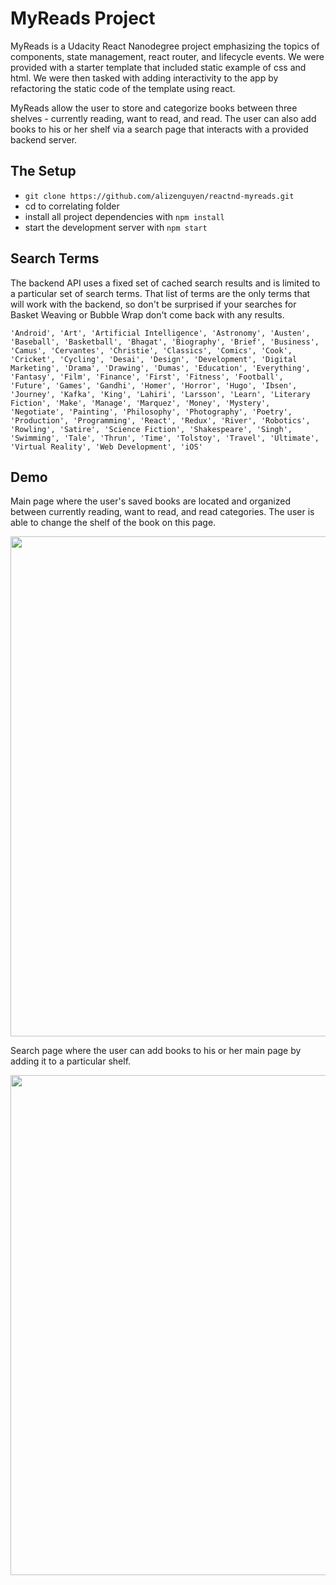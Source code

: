 # MyReads Project

MyReads is a Udacity React Nanodegree project emphasizing the topics of components, state management, react router, and lifecycle events. We were provided with a starter template that included static example of css and html. We were then tasked with adding interactivity to the app by refactoring the static code of the template using react. 

MyReads allow the user to store and categorize books between three shelves - currently reading, want to read, and read. The user can also add books to his or her shelf via a search page that interacts with a provided backend server. 

## The Setup

* `git clone https://github.com/alizenguyen/reactnd-myreads.git`
* cd to correlating folder
* install all project dependencies with `npm install`
* start the development server with `npm start`

## Search Terms

The backend API uses a fixed set of cached search results and is limited to a particular set of search terms. That list of terms are the only terms that will work with the backend, so don't be surprised if your searches for Basket Weaving or Bubble Wrap don't come back with any results.

`'Android', 'Art', 'Artificial Intelligence', 'Astronomy', 'Austen', 'Baseball', 'Basketball', 'Bhagat', 'Biography', 'Brief', 'Business', 'Camus', 'Cervantes', 'Christie', 'Classics', 'Comics', 'Cook', 'Cricket', 'Cycling', 'Desai', 'Design', 'Development', 'Digital Marketing', 'Drama', 'Drawing', 'Dumas', 'Education', 'Everything', 'Fantasy', 'Film', 'Finance', 'First', 'Fitness', 'Football', 'Future', 'Games', 'Gandhi', 'Homer', 'Horror', 'Hugo', 'Ibsen', 'Journey', 'Kafka', 'King', 'Lahiri', 'Larsson', 'Learn', 'Literary Fiction', 'Make', 'Manage', 'Marquez', 'Money', 'Mystery', 'Negotiate', 'Painting', 'Philosophy', 'Photography', 'Poetry', 'Production', 'Programming', 'React', 'Redux', 'River', 'Robotics', 'Rowling', 'Satire', 'Science Fiction', 'Shakespeare', 'Singh', 'Swimming', 'Tale', 'Thrun', 'Time', 'Tolstoy', 'Travel', 'Ultimate', 'Virtual Reality', 'Web Development', 'iOS'`

## Demo

Main page where the user's saved books are located and organized between currently reading, want to read, and read categories. The user is able to change the shelf of the book on this page. 

<img src="./src/images/myReads-Main.gif" width="800">

Search page where the user can add books to his or her main page by adding it to a particular shelf. 

<img src="./src/images/myReads-Search.gif" width="800">
